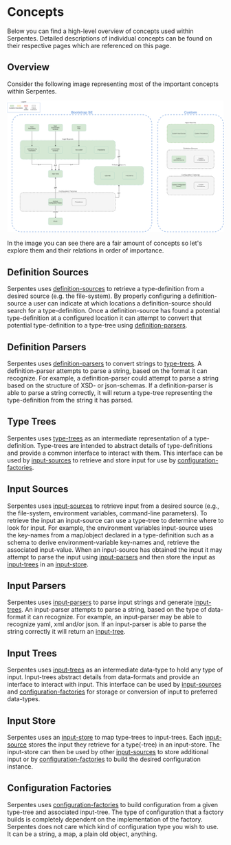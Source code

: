 # Concepts
Below you can find a high-level overview of concepts used within Serpentes.
Detailed descriptions of individual concepts can be found on their respective pages which are referenced on this page.

## Overview
Consider the following image representing most of the important concepts within Serpentes.

![Overview of Serpentes](../../resources/images/concepts/serpentes-structural-overview.png)

In the image you can see there are a fair amount of concepts so let's explore them and their relations in order of importance.

## Definition Sources
Serpentes uses [definition-sources](./definition/sources.md) to retrieve a type-definition from a desired source (e.g. the file-system).
By properly configuring a definition-source a user can indicate at which locations a definition-source should search for a type-definition.
Once a definition-source has found a potential type-definition at a configured location it can attempt to convert that potential type-definition to a type-tree using [definition-parsers](./definition/parsers.md).

## Definition Parsers
Serpentes uses [definition-parsers](./definition/parsers.md) to convert strings to [type-trees](./definition/type-trees.md). 
A definition-parser attempts to parse a string, based on the format it can recognize.
For example, a definition-parser could attempt to parse a string based on the structure of XSD- or json-schemas.
If a definition-parser is able to parse a string correctly, it will return a type-tree representing the type-definition from the string it has parsed.

## Type Trees
Serpentes uses [type-trees](./definition/type-trees.md) as an intermediate representation of a type-definition.
Type-trees are intended to abstract details of type-definitions and provide a common interface to interact with them.
This interface can be used by [input-sources](./input/sources.md) to retrieve and store input for use by [configuration-factories](./consolidation/factories.md).

## Input Sources
Serpentes uses [input-sources](./input/sources.md) to retrieve input from a desired source (e.g., the file-system, environment variables, command-line parameters).
To retrieve the input an input-source can use a type-tree to determine where to look for input. 
For example, the environment variables input-source uses the key-names from a map/object declared in a type-definition such as a schema to derive environment-variable key-names and, retrieve the associated input-value.
When an input-source has obtained the input it may attempt to parse the input using [input-parsers](./input/parsers.md) and then store the input as [input-trees](./input/trees.md) in an [input-store](consolidation/store.md).

## Input Parsers
Serpentes uses [input-parsers](./input/parsers.md) to parse input strings and generate [input-trees](./input/trees.md).
An input-parser attempts to parse a string, based on the type of data-format it can recognize.
For example, an input-parser may be able to recognize yaml, xml and/or json. If an input-parser is able to parse the string correctly it will return an [input-tree](./input/trees.md).

## Input Trees
Serpentes uses [input-trees](./input/trees.md) as an intermediate data-type to hold any type of input.
Input-trees abstract details from data-formats and provide an interface to interact with input.
This interface can be used by [input-sources](./input/sources.md) and [configuration-factories](./consolidation/factories.md) for storage or conversion of input to preferred data-types.

## Input Store
Serpentes uses an [input-store](consolidation/store.md) to map type-trees to input-trees. 
Each [input-source](./input/sources.md) stores the input they retrieve for a type(-tree) in an input-store.
The input-store can then be used by other [input-sources](./input/sources.md) to store additional input or by [configuration-factories](./consolidation/factories.md) to build the desired configuration instance.

## Configuration Factories
Serpentes uses [configuration-factories](./consolidation/factories.md) to build configuration from a given type-tree and associated input-tree.
The type of configuration that a factory builds is completely dependent on the implementation of the factory.
Serpentes does not care which kind of configuration type you wish to use. It can be a string, a map, a plain old object, anything.